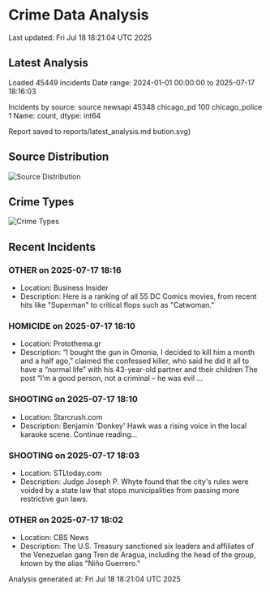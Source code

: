# Crime Data Analysis
Last updated: Fri Jul 18 18:21:04 UTC 2025

## Latest Analysis

Loaded 45449 incidents
Date range: 2024-01-01 00:00:00 to 2025-07-17 18:16:03

Incidents by source:
source
newsapi           45348
chicago_pd          100
chicago_police        1
Name: count, dtype: int64

Report saved to reports/latest_analysis.md
bution.svg)

## Source Distribution
![Source Distribution](images/source_distribution.svg)

## Crime Types
![Crime Types](images/crime_types.svg)

## Recent Incidents

### OTHER on 2025-07-17 18:16
- Location: Business Insider
- Description: Here is a ranking of all 55 DC Comics movies, from recent hits like "Superman" to critical flops such as "Catwoman."


### HOMICIDE on 2025-07-17 18:10
- Location: Protothema.gr
- Description: “I bought the gun in Omonia, I decided to kill him a month and a half ago,” claimed the confessed killer, who said he did it all to have a “normal life” with his 43-year-old partner and their children
The post “I’m a good person, not a criminal – he was evil …


### SHOOTING on 2025-07-17 18:10
- Location: Starcrush.com
- Description: Benjamin 'Donkey' Hawk was a rising voice in the local karaoke scene. Continue reading…


### SHOOTING on 2025-07-17 18:03
- Location: STLtoday.com
- Description: Judge Joseph P. Whyte found that the city's rules were voided by a state law that stops municipalities from passing more restrictive gun laws.


### OTHER on 2025-07-17 18:02
- Location: CBS News
- Description: The U.S. Treasury sanctioned six leaders and affiliates of the Venezuelan gang Tren de Aragua, including the head of the group, known by the alias "Niño Guerrero."

Analysis generated at: Fri Jul 18 18:21:04 UTC 2025
